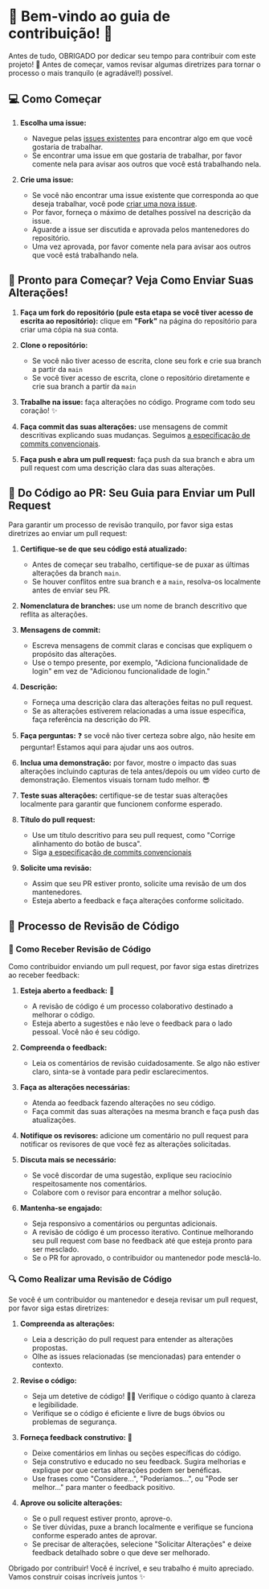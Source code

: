 # 🎉 Bem-vindo ao guia de contribuição! 🎉

Antes de tudo, OBRIGADO por dedicar seu tempo para contribuir com este projeto! 🙌 Antes de começar, vamos revisar algumas diretrizes para tornar o processo o mais tranquilo (e agradável!) possível.

## 💻 Como Começar

1. **Escolha uma issue:**
   - Navegue pelas [issues existentes](https://github.com/move-fast-and-break-things/aibyss/issues) para encontrar algo em que você gostaria de trabalhar.
   - Se encontrar uma issue em que gostaria de trabalhar, por favor comente nela para avisar aos outros que você está trabalhando nela.

2. **Crie uma issue:**
   - Se você não encontrar uma issue existente que corresponda ao que deseja trabalhar, você pode [criar uma nova issue](https://github.com/move-fast-and-break-things/aibyss/issues/new).
   - Por favor, forneça o máximo de detalhes possível na descrição da issue.
   - Aguarde a issue ser discutida e aprovada pelos mantenedores do repositório.
   - Uma vez aprovada, por favor comente nela para avisar aos outros que você está trabalhando nela.

## 🚀 Pronto para Começar? Veja Como Enviar Suas Alterações!

1. **Faça um fork do repositório (pule esta etapa se você tiver acesso de escrita ao repositório):** clique em **"Fork"** na página do repositório para criar uma cópia na sua conta.

2. **Clone o repositório:**
   - Se você não tiver acesso de escrita, clone seu fork e crie sua branch a partir da `main`
   - Se você tiver acesso de escrita, clone o repositório diretamente e crie sua branch a partir da `main`

3. **Trabalhe na issue:** faça alterações no código. Programe com todo seu coração! ✨
4. **Faça commit das suas alterações:** use mensagens de commit descritivas explicando suas mudanças. Seguimos [a especificação de commits convencionais](https://www.conventionalcommits.org/en/v1.0.0/).
5. **Faça push e abra um pull request:** faça push da sua branch e abra um pull request com uma descrição clara das suas alterações.

## 🎉 Do Código ao PR: Seu Guia para Enviar um Pull Request

Para garantir um processo de revisão tranquilo, por favor siga estas diretrizes ao enviar um pull request:

1. **Certifique-se de que seu código está atualizado:**
   - Antes de começar seu trabalho, certifique-se de puxar as últimas alterações da branch `main`.
   - Se houver conflitos entre sua branch e a `main`, resolva-os localmente antes de enviar seu PR.

2. **Nomenclatura de branches:** use um nome de branch descritivo que reflita as alterações.

3. **Mensagens de commit:**
   - Escreva mensagens de commit claras e concisas que expliquem o propósito das alterações.
   - Use o tempo presente, por exemplo, "Adiciona funcionalidade de login" em vez de "Adicionou funcionalidade de login."

4. **Descrição:**
   - Forneça uma descrição clara das alterações feitas no pull request.
   - Se as alterações estiverem relacionadas a uma issue específica, faça referência na descrição do PR.

5. **Faça perguntas:** ❓ se você não tiver certeza sobre algo, não hesite em perguntar! Estamos aqui para ajudar uns aos outros.

6. **Inclua uma demonstração:** por favor, mostre o impacto das suas alterações incluindo capturas de tela antes/depois ou um vídeo curto de demonstração. Elementos visuais tornam tudo melhor. 😎

7. **Teste suas alterações:** certifique-se de testar suas alterações localmente para garantir que funcionem conforme esperado.

8. **Título do pull request:**
   - Use um título descritivo para seu pull request, como "Corrige alinhamento do botão de busca".
   - Siga [a especificação de commits convencionais](https://www.conventionalcommits.org/en/v1.0.0/)

9. **Solicite uma revisão:**
   - Assim que seu PR estiver pronto, solicite uma revisão de um dos mantenedores.
   - Esteja aberto a feedback e faça alterações conforme solicitado.

## 🧐 Processo de Revisão de Código

### 💌 Como Receber Revisão de Código

Como contribuidor enviando um pull request, por favor siga estas diretrizes ao receber feedback:

1. **Esteja aberto a feedback:** 🤗
   - A revisão de código é um processo colaborativo destinado a melhorar o código.
   - Esteja aberto a sugestões e não leve o feedback para o lado pessoal. Você não é seu código.

2. **Compreenda o feedback:**
   - Leia os comentários de revisão cuidadosamente. Se algo não estiver claro, sinta-se à vontade para pedir esclarecimentos.

3. **Faça as alterações necessárias:**
   - Atenda ao feedback fazendo alterações no seu código.
   - Faça commit das suas alterações na mesma branch e faça push das atualizações.

4. **Notifique os revisores:** adicione um comentário no pull request para notificar os revisores de que você fez as alterações solicitadas.

5. **Discuta mais se necessário:**
   - Se você discordar de uma sugestão, explique seu raciocínio respeitosamente nos comentários.
   - Colabore com o revisor para encontrar a melhor solução.

6. **Mantenha-se engajado:**
   - Seja responsivo a comentários ou perguntas adicionais.
   - A revisão de código é um processo iterativo. Continue melhorando seu pull request com base no feedback até que esteja pronto para ser mesclado.
   - Se o PR for aprovado, o contribuidor ou mantenedor pode mesclá-lo.

### 🔍 Como Realizar uma Revisão de Código

Se você é um contribuidor ou mantenedor e deseja revisar um pull request, por favor siga estas diretrizes:

1. **Compreenda as alterações:**
   - Leia a descrição do pull request para entender as alterações propostas.
   - Olhe as issues relacionadas (se mencionadas) para entender o contexto.

2. **Revise o código:**
   - Seja um detetive de código! 🕵️‍♂️ Verifique o código quanto à clareza e legibilidade.
   - Verifique se o código é eficiente e livre de bugs óbvios ou problemas de segurança.

3. **Forneça feedback construtivo:** 💬
   - Deixe comentários em linhas ou seções específicas do código.
   - Seja construtivo e educado no seu feedback. Sugira melhorias e explique por que certas alterações podem ser benéficas.
   - Use frases como "Considere...", "Poderíamos...", ou "Pode ser melhor..." para manter o feedback positivo.

4. **Aprove ou solicite alterações:**
   - Se o pull request estiver pronto, aprove-o.
   - Se tiver dúvidas, puxe a branch localmente e verifique se funciona conforme esperado antes de aprovar.
   - Se precisar de alterações, selecione "Solicitar Alterações" e deixe feedback detalhado sobre o que deve ser melhorado.

Obrigado por contribuir! Você é incrível, e seu trabalho é muito apreciado. Vamos construir coisas incríveis juntos ✨
